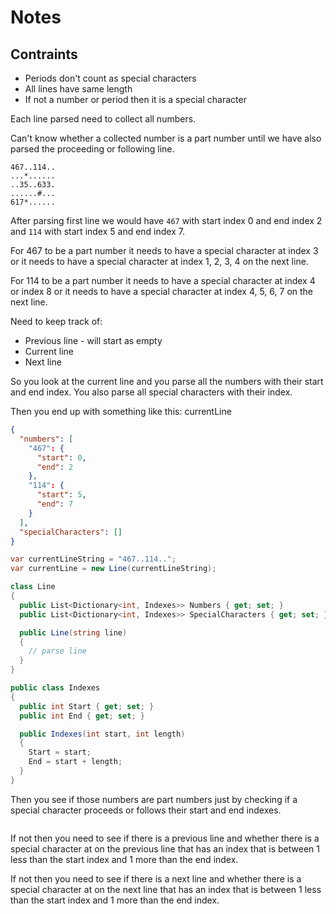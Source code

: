 # Notes

## Contraints

- Periods don't count as special characters
- All lines have same length
- If not a number or period then it is a special character

Each line parsed need to collect all numbers.

Can't know whether a collected number is a part number until we
have also parsed the proceeding or following line.

```text
467..114..
...*......
..35..633.
......#...
617*......
```

After parsing first line we would have `467` with start index 0 and end index 2 and `114` with start index 5 and end index 7.

For 467 to be a part number it needs to have a special character at index 3 or it needs to have a special character at index 1, 2, 3, 4 on the next line.

For 114 to be a part number it needs to have a special character at index 4 or index 8 or it needs to have a special character at index 4, 5, 6, 7 on the next line.

Need to keep track of:

- Previous line - will start as empty
- Current line
- Next line

So you look at the current line and you parse all the numbers with their start and end index. You also parse all special characters with their index.

Then you end up with something like this: currentLine

```json
{
  "numbers": [
    "467": {
      "start": 0,
      "end": 2
    },
    "114": {
      "start": 5,
      "end": 7
    }
  ],
  "specialCharacters": []
}
```

```csharp
var currentLineString = "467..114..";
var currentLine = new Line(currentLineString);

class Line
{
  public List<Dictionary<int, Indexes>> Numbers { get; set; }
  public List<Dictionary<int, Indexes>> SpecialCharacters { get; set; }

  public Line(string line)
  {
    // parse line
  }
}

public class Indexes
{
  public int Start { get; set; }
  public int End { get; set; }

  public Indexes(int start, int length)
  {
    Start = start;
    End = start + length;
  }
}
```

Then you see if those numbers are part numbers just by checking if a special character proceeds or follows their start and end indexes.

```csharp
```

If not then you need to see if there is a previous line and whether there is a special character at on the previous line that has an index that is between 1 less than the start index and 1 more than the end index.

If not then you need to see if there is a next line and whether there is a special character at on the next line that has an index that is between 1 less than the start index and 1 more than the end index.
```
